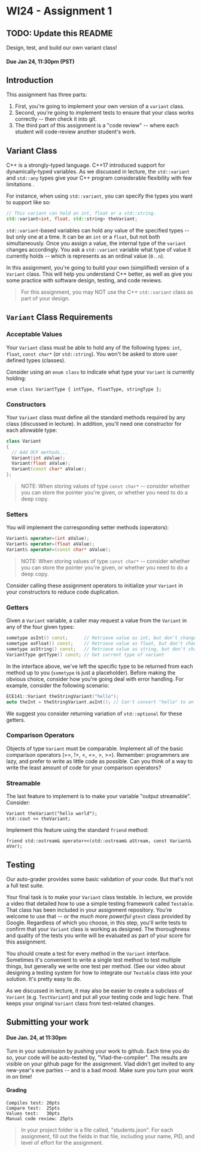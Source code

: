 # WI24 - Assignment 1
## TODO: Update this README

Design, test, and build our own variant class!
#### Due Jan 24, 11:30pm (PST)

## Introduction

This assignment has three parts:

1. First, you're going to implement your own version of a `variant` class.
2. Second, you're going to implement tests to ensure that your class works correctly -- then check it into git.
3. The third part of this assignment is a "code review" -- where each student will code-review another student's work.

## Variant Class

C++ is a strongly-typed language. C++17 introduced support for dynamically-typed variables. As we discussed in lecture, the `std::variant` and `std::any` types give your C++ program considerable flexibility with few limitations . 

For instance, when using `std::variant`, you can specify the types you want to support like so:

```cpp
// This variant can hold an int, float or a std::string.
std::variant<int, float, std::string> theVariant;  
```

`std::variant`-based variables can hold any value of the specified types -- but only one at a time. It can be an `int` or a `float`, but not both simultaneously. Once you assign a value, the internal type of the `variant` changes accordingly. You ask a `std::variant` variable what type of value it currently holds -- which is represents as an ordinal value (`0..n`).

In this assignment, you're going to build your own (simplified) version of a `Variant` class. This will help you understand C++ better, as well as give you some practice with software design, testing, and code reviews.

> For this assignment, you may NOT use the C++ `std::variant` class as part of your design.

## `Variant` Class Requirements

### Acceptable Values

Your `Variant` class must be able to hold any of the following types: `int`, `float`, `const char*` (or `std::string`). You won't be asked to store user defined types (classes). 

Consider using an `enum class` to indicate what type your `Variant` is currently holding:

```
enum class VariantType { intType, floatType, stringType };
```

### Constructors

Your `Variant` class must define all the standard methods required by any class (discussed in lecture). In addition, you'll need one constructor for each allowable type:

```cpp
class Variant 
{
  // Add OCF methods...
  Variant(int aValue);
  Variant(float aValue);
  Variant(const char* aValue);
};
```

> NOTE: When storing values of type `const char*` -- consider whether you can store the pointer you're given, or whether you need to do a deep copy.

### Setters

You will implement the corresponding setter methods (operators):
```cpp
Variant& operator=(int aValue);
Variant& operator=(float aValue);
Variant& operator=(const char* aValue);
```
> NOTE: When storing values of type `const char*` -- consider whether you can store the pointer you're given, or whether you need to do a deep copy.

Consider calling these assignment operators to initialize your `Variant` in your constructors to reduce code duplication.

### Getters

Given a `Variant` variable, a caller may request a value from the `Variant` in any of the four given types:

```cpp
sometype asInt() const;      // Retrieve value as int, but don't change internal type
sometype asFloat() const;    // Retrieve value as float, but don't change internal type
sometype asString() const;   // Retrieve value as string, but don't change internal type
VariantType getType() const; // Get current type of variant
```

In the interface above, we've left the specific type to be returned from each method up to you (`sometype` is just a placeholder). Before making the obvious choice, consider how you're going deal with error handling. For example, consider the following scenario:

```cpp
ECE141::Variant theStringVariant("hello");
auto theInt = theStringVariant.asInt(); // Can't convert "hello" to an int, so what do we do?
```

We suggest you consider returning variation of `std::optional` for these getters.

### Comparison Operators

Objects of type `Variant` must be comparable. Implement all of the basic comparison operators (==, !=, <, <=, >, >=). Remember: programmers are lazy, and prefer to write as little code as possible. Can you think of a way to write the least amount of code for your comparison operators?

### Streamable

The last feature to implement is to make your variable "output streamable".  Consider:

```
Variant theVariant("hello world");
std::cout << theVariant;
```

Implement this feature using the standard `friend` method:

```
friend std::ostream& operator<<(std::ostream& aStream, const Variant& aVar);
```

## Testing

Our auto-grader provides some basic validation of your code. But that's not a full test suite.

Your final task is to make your `Variant` class testable. In lecture, we provide a video that detailed how to use a simple testing framework called `Testable`. That class has been included in your assignment repository.  You're welcome to use that -- or the _much more powerful_ `gtest` class provided by Google.  Regardless of which you choose, in this step, you'll write tests to confirm that your `Variant` class is working as designed. The thoroughness and quality of the tests you write will be evaluated as part of your score for this assignment.

You should create a test for every method in the `Variant` interface. Sometimes it's convenient to write a single test method to test multiple things, but generally we write one test per method. (See our video about designing a testing system for how to integrate our `Testable` class into your solution. It's pretty easy to do.

As we discussed in lecture, it may also be easier to create a subclass of `Variant` (e.g. `TestVariant`) and put all your testing code and logic here. That keeps your original `Variant` class from test-related changes.

## Submitting your work
#### Due Jan. 24, at 11:30pm

Turn in your submission by pushing your work to github. Each time you do so, your code will be auto-tested by, "Vlad-the-compiler". The results are visible on your github page for the assignment. Vlad didn't get invited to any new-year's eve parties -- and is a bad mood. Make sure you turn your work in on time!

#### Grading
```
Compiles test: 20pts
Compare test:  25pts
Values test:   30pts
Manual code review: 25pts
```

> In your project folder is a file called, "students.json". For each assignment, fill out the fields in that file, including your name, PID, and level of effort for the assignment. 
